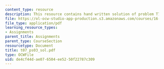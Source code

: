 ```yaml
---
content_type: resource
description: This resource contains hand written solution of problem T7.
file: https://ol-ocw-studio-app-production.s3.amazonaws.com/courses/16-01-unified-engineering-i-ii-iii-iv-fall-2005-spring-2006/de4cf44dae076504ee5250f22787c309_t07_ps03_sol.pdf
file_type: application/pdf
learning_resource_types:
- Assignments
parent_title: Assignments
parent_type: CourseSection
resourcetype: Document
title: t07_ps03_sol.pdf
type: OCWFile
uid: de4cf44d-ae07-6504-ee52-50f22787c309
---
```

